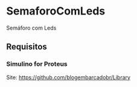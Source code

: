 # SemaforoComLeds
Semáforo com Leds

## Requisitos

### Simulino for Proteus
Site: https://github.com/blogembarcadobr/Library
